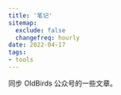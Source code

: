 ```yaml
---
title: '笔记'
sitemap:
  exclude: false
  changefreq: hourly
date: 2022-04-17
tags:
- tools
---
```


同步 OldBirds 公众号的一些文章。
